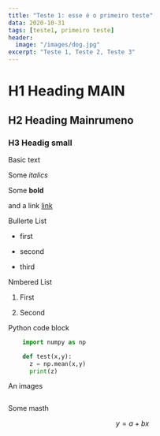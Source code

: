 ```yaml
---
title: "Teste 1: esse é o primeiro teste"
data: 2020-10-31
tags: [teste1, primeiro teste]
header:
  image: "/images/dog.jpg"
excerpt: "Teste 1, Teste 2, Teste 3"
---
```


# H1 Heading MAIN

## H2 Heading Mainrumeno

### H3 Headig small

Basic text

Some *italics*

Some **bold**

and a link [link](www.facebook.com)

Bullerte List

* first
+ second
- third

Nmbered List

1. First

2. Second

Python code block
```python
    import numpy as np

    def test(x,y):
      z = np.mean(x,y)
      print(z)
  ```    


An images

<img src="{{ site.url }}{{ site.baseurl }}/assets/images/dog.png" alt="">


Some masth

$$ y = a + bx $$
